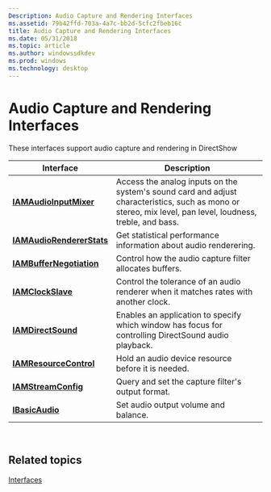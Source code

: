```yaml
---
Description: Audio Capture and Rendering Interfaces
ms.assetid: 79b42ffd-703a-4a7c-bb2d-5cfc2fbeb16c
title: Audio Capture and Rendering Interfaces
ms.date: 05/31/2018
ms.topic: article
ms.author: windowssdkdev
ms.prod: windows
ms.technology: desktop
---
```


# Audio Capture and Rendering Interfaces

These interfaces support audio capture and rendering in DirectShow



| Interface                                              | Description                                                                                                                                               |
|--------------------------------------------------------|-----------------------------------------------------------------------------------------------------------------------------------------------------------|
| [**IAMAudioInputMixer**](/windows/win32/Strmif/nn-strmif-iamaudioinputmixer?branch=master)       | Access the analog inputs on the system's sound card and adjust characteristics, such as mono or stereo, mix level, pan level, loudness, treble, and bass. |
| [**IAMAudioRendererStats**](/windows/win32/Strmif/nn-strmif-iamaudiorendererstats?branch=master) | Get statistical performance information about audio renderering.                                                                                          |
| [**IAMBufferNegotiation**](/windows/win32/Strmif/nn-strmif-iambuffernegotiation?branch=master)   | Control how the audio capture filter allocates buffers.                                                                                                   |
| [**IAMClockSlave**](/windows/win32/Strmif/nn-strmif-iamclockslave?branch=master)                 | Control the tolerance of an audio renderer when it matches rates with another clock.                                                                      |
| [**IAMDirectSound**](/windows/win32/Amaudio/nn-amaudio-iamdirectsound?branch=master)               | Enables an application to specify which window has focus for controlling DirectSound audio playback.                                                      |
| [**IAMResourceControl**](/windows/win32/Strmif/nn-strmif-iamresourcecontrol?branch=master)       | Hold an audio device resource before it is needed.                                                                                                        |
| [**IAMStreamConfig**](/windows/win32/Strmif/nn-strmif-iamstreamconfig?branch=master)             | Query and set the capture filter's output format.                                                                                                         |
| [**IBasicAudio**](/windows/win32/Control/nn-control-ibasicaudio?branch=master)                     | Set audio output volume and balance.                                                                                                                      |



 

## Related topics

<dl> <dt>

[Interfaces](interfaces.md)
</dt> </dl>

 

 



